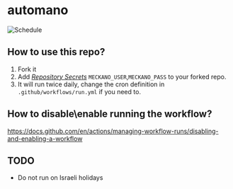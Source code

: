 # automano
![Schedule](https://github.com/roeyb/automano/workflows/Main/badge.svg?event=schedule)

## How to use this repo?
1. Fork it
2. Add [*Repository Secrets*](https://docs.github.com/en/actions/reference/encrypted-secrets#creating-encrypted-secrets-for-a-repository) `MECKANO_USER`,`MECKANO_PASS` to your forked repo.
3. It will run twice daily, change the cron definition in `.github/workflows/run.yml` if you need to.

## How to disable\enable running the workflow?
https://docs.github.com/en/actions/managing-workflow-runs/disabling-and-enabling-a-workflow

## TODO
* Do not run on Israeli holidays
